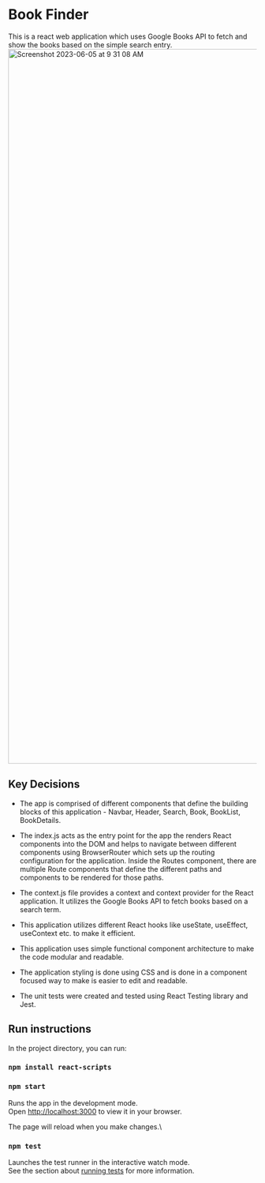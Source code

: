 
# Book Finder

This is a react web application which uses Google Books API to fetch and show the books based on the simple search entry. 
<img width="1448" alt="Screenshot 2023-06-05 at 9 31 08 AM" src="https://github.com/tanvijain13/my-book-app/assets/57685692/4ecf661a-26b1-4ce1-870f-82520da70125">

## Key Decisions 

- The app is comprised of different components that define the building blocks of this application - Navbar, Header, Search, Book, BookList, BookDetails.

- The index.js acts as the entry point for the app the renders React components into the DOM and helps to navigate between different components using BrowserRouter which sets up the routing configuration for the application.
Inside the Routes component, there are multiple Route components that define the different paths and components to be rendered for those paths.

- The context.js file provides a context and context provider for the React application. It utilizes the Google Books API to fetch books based on a search term.

- This application utilizes different React hooks like useState, useEffect, useContext etc. to make it efficient. 

- This application uses simple functional component architecture to make the code modular and readable. 

- The application styling is done using CSS and is done in a component focused way to make is easier to edit and readable. 

- The unit tests were created and tested using React Testing library and Jest.

## Run instructions

In the project directory, you can run:
### `npm install react-scripts`

### `npm start`

Runs the app in the development mode.\
Open [http://localhost:3000](http://localhost:3000) to view it in your browser.

The page will reload when you make changes.\

### `npm test`

Launches the test runner in the interactive watch mode.\
See the section about [running tests](https://facebook.github.io/create-react-app/docs/running-tests) for more information.
